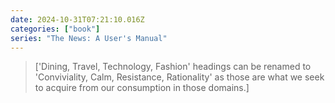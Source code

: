 ```yaml
---
date: 2024-10-31T07:21:10.016Z
categories: ["book"]
series: "The News: A User's Manual"
---
```

> ['Dining, Travel, Technology, Fashion' headings can be renamed to 'Conviviality, Calm, Resistance, Rationality' as those are what we seek to acquire from our consumption in those domains.]

